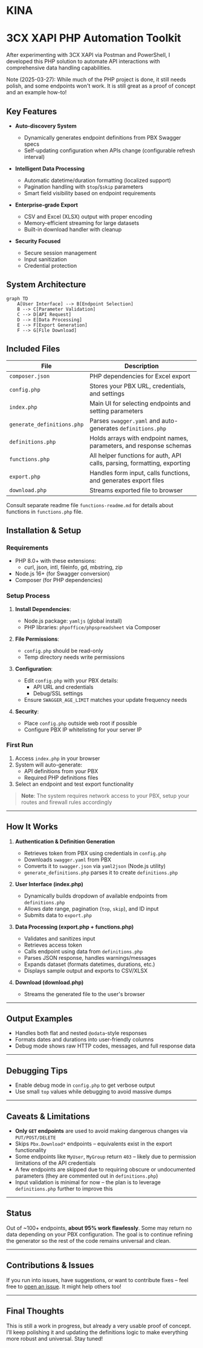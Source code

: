 # KINA

# 3CX XAPI PHP Automation Toolkit

After experimenting with 3CX XAPI via Postman and PowerShell, I developed this PHP solution to automate API interactions with comprehensive data handling capabilities.

Note (2025-03-27): While much of the PHP project is done, it still needs polish, and some endpoints won't work. It is still great as a proof of concept and an example how-to!

## Key Features

- **Auto-discovery System**  
  - Dynamically generates endpoint definitions from PBX Swagger specs
  - Self-updating configuration when APIs change (configurable refresh interval)

- **Intelligent Data Processing**  
  - Automatic datetime/duration formatting (localized support)
  - Pagination handling with `$top`/`$skip` parameters
  - Smart field visibility based on endpoint requirements

- **Enterprise-grade Export**  
  - CSV and Excel (XLSX) output with proper encoding
  - Memory-efficient streaming for large datasets
  - Built-in download handler with cleanup

- **Security Focused**  
  - Secure session management
  - Input sanitization
  - Credential protection

## System Architecture

```mermaid
graph TD
    A[User Interface] --> B[Endpoint Selection]
    B --> C[Parameter Validation]
    C --> D[API Request]
    D --> E[Data Processing]
    E --> F[Export Generation]
    F --> G[File Download]
```

## Included Files

| File | Description |
|------|-------------|
| `composer.json` | PHP dependencies for Excel export |
| `config.php` | Stores your PBX URL, credentials, and settings |
| `index.php` | Main UI for selecting endpoints and setting parameters |
| `generate_definitions.php` | Parses `swagger.yaml` and auto-generates `definitions.php` |
| `definitions.php` | Holds arrays with endpoint names, parameters, and response schemas |
| `functions.php` | All helper functions for auth, API calls, parsing, formatting, exporting |
| `export.php` | Handles form input, calls functions, and generates export files |
| `download.php` | Streams exported file to browser |

Consult separate readme file `functions-readme.md` for details about functions in `functions.php` file.

## Installation & Setup

### Requirements
- PHP 8.0+ with these extensions:
  - curl, json, intl, fileinfo, gd, mbstring, zip
- Node.js 16+ (for Swagger conversion)
- Composer (for PHP dependencies)

### Setup Process
1. **Install Dependencies**:
   - Node.js package: `yamljs` (global install)
   - PHP libraries: `phpoffice/phpspreadsheet` via Composer

2. **File Permissions**:
   - `config.php` should be read-only
   - Temp directory needs write permissions

3. **Configuration**:
   - Edit `config.php` with your PBX details:
     - API URL and credentials
     - Debug/SSL settings
   - Ensure `SWAGGER_AGE_LIMIT` matches your update frequency needs

4. **Security**:
   - Place `config.php` outside web root if possible
   - Configure PBX IP whitelisting for your server IP

### First Run
1. Access `index.php` in your browser
2. System will auto-generate:
   - API definitions from your PBX
   - Required PHP definitions files
3. Select an endpoint and test export functionality

> **Note**: The system requires network access to your PBX, setup your routes and firewall rules accordingly



---

## How It Works

1. **Authentication & Definition Generation**  
   - Retrieves token from PBX using credentials in `config.php`  
   - Downloads `swagger.yaml` from PBX  
   - Converts it to `swagger.json` via `yaml2json` (Node.js utility)  
   - `generate_definitions.php` parses it to create `definitions.php`  

2. **User Interface (index.php)**  
   - Dynamically builds dropdown of available endpoints from `definitions.php`  
   - Allows date range, pagination (`top`, `skip`), and ID input  
   - Submits data to `export.php`  

3. **Data Processing (export.php + functions.php)**  
   - Validates and sanitizes input  
   - Retrieves access token  
   - Calls endpoint using data from `definitions.php`  
   - Parses JSON response, handles warnings/messages  
   - Expands dataset (formats datetimes, durations, etc.)  
   - Displays sample output and exports to CSV/XLSX  

4. **Download (download.php)**  
   - Streams the generated file to the user's browser  

---

## Output Examples

- Handles both flat and nested `@odata`-style responses  
- Formats dates and durations into user-friendly columns  
- Debug mode shows raw HTTP codes, messages, and full response data  

---

## Debugging Tips

- Enable debug mode in `config.php` to get verbose output  
- Use small `top` values while debugging to avoid massive dumps  

---

## Caveats & Limitations

- **Only `GET` endpoints** are used to avoid making dangerous changes via `PUT/POST/DELETE`  
- Skips `Pbx.Download*` endpoints – equivalents exist in the export functionality  
- Some endpoints like `MyUser`, `MyGroup` return `403` – likely due to permission limitations of the API credentials  
- A few endpoints are skipped due to requiring obscure or undocumented parameters (they are commented out in `definitions.php`)  
- Input validation is minimal for now – the plan is to leverage `definitions.php` further to improve this  

---

## Status

Out of ~100+ endpoints, **about 95% work flawlessly**. Some may return no data depending on your PBX configuration. The goal is to continue refining the generator so the rest of the code remains universal and clean.  

---

## Contributions & Issues

If you run into issues, have suggestions, or want to contribute fixes – feel free to [open an issue](https://github.com/yourrepo/issues). It might help others too!  

---

## Final Thoughts

This is still a work in progress, but already a very usable proof of concept. I’ll keep polishing it and updating the definitions logic to make everything more robust and universal. Stay tuned!  

